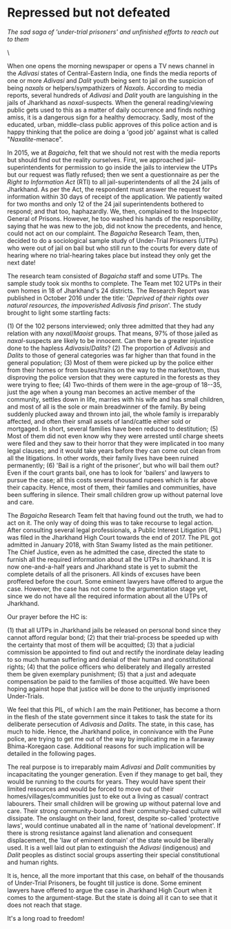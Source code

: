 # Repressed but not defeated

_The sad saga of 'under-trial prisoners' and unfinished efforts to reach out to them_

\

When one opens the morning newspaper or opens a TV news
channel in the _Adivasi_ states of Central-Eastern India, one finds the
media reports of one or more _Adivasi_ and _Dalit_ youth being sent
to jail on the suspicion of being _naxals_ or helpers/sympathizers of
_Naxals_. According to media reports, several hundreds of _Adivasi_ and
_Dalit_ youth are languishing in the jails of Jharkhand as _naxal_-suspects.
When the general reading/viewing public gets used to this as a matter
of daily occurrence and finds nothing amiss, it is a dangerous sign for
a healthy democracy. Sadly, most of the educated, urban, middle-class
public approves of this police action and is happy thinking that the
police are doing a 'good job' against what is called "_Naxalite_-menace".

In 2015, we at _Bagaicha_, felt that we should not rest with the media
reports but should find out the reality ourselves. First, we approached
jail-superintendents for permission to go inside the jails to interview the
UTPs but our request was flatly refused; then we sent a questionnaire
as per the _Right to Information Act_ (RTI) to all jail-superintendents of
all the 24 jails of Jharkhand. As per the Act, the respondent must
answer the request for information within 30 days of receipt of the
application. We patiently waited for two months and only 12 of the 24
jail superintendents bothered to respond; and that too, haphazardly.
We, then, complained to the Inspector General of Prisons. However,
he too washed his hands of the responsibility, saying that he was new
to the job, did not know the precedents, and hence, could not act on
our complaint. The _Bagaicha_ Research Team, then, decided to do a
sociological sample study of Under-Trial Prisoners (UTPs) who were
out of jail on bail but who still run to the courts for every date of
hearing where no trial-hearing takes place but instead they only get
the next date!

The research team consisted of _Bagaicha_ staff and some UTPs. The
sample study took six months to complete. The Team met 102 UTPs
in their own homes in 18 of Jharkhand's 24 districts. The Research
Report was published in October 2016 under the title: '_Deprived of
their rights over natural resources, the impoverished Adivasis find prison_'. The
study brought to light some startling facts:

(1) Of the 102 persons
interviewed; only three admitted that they had any relation with
any _naxal_/_Maoist_ groups. That means, 97% of those jailed
as _naxal_-suspects are likely to be innocent. Can there be a greater
injustice done to the hapless _Adivasis_/_Dalits_?
(2) The proportion of
_Adivasis_ and _Dalits_ to those of general categories was far higher than
that found in the general population;
(3) Most of them were picked
up by the police either from their homes or from buses/trains on the
way to the market/town, thus disproving the police version that they
were captured in the forests as they were trying to flee;
(4) Two-thirds
of them were in the age-group of 18--35, just the age when a young
man becomes an active member of the community, settles down in
life, marries with his wife and has small children, and most of all is the
sole or main breadwinner of the family. By being suddenly plucked
away and thrown into jail, the whole family is irreparably affected, and
often their small assets of land/cattle either sold or mortgaged. In
short, several families have been reduced to destitution;
(5) Most of
them did not even know why they were arrested until charge sheets
were filed and they saw to their horror that they were implicated in
too many legal clauses; and it would take years before they can come
out clean from all the litigations. In other words, their family lives
have been ruined permanently;
(6) 'Bail is a right of the prisoner',
but who will bail them out? Even if the court grants bail, one has to
look for 'bailers' and lawyers to pursue the case; all this costs several
thousand rupees which is far above their capacity. Hence, most of
them, their families and communities, have been suffering in silence.
Their small children grow up without paternal love and care.

The _Bagaicha_ Research Team felt that having found out the truth, we
had to act on it. The only way of doing this was to take recourse to legal
action. After consulting several legal professionals, a Public Interest
Litigation (PIL) was filed in the Jharkhand High Court towards the
end of 2017. The PIL got admitted in January 2018, with Stan Swamy
listed as the main petitioner. The Chief Justice, even as he admitted
the case, directed the state to furnish all the required information
about all the UTPs in Jharkhand. It is now one-and-a-half years
and Jharkhand state is yet to submit the complete details of all the
prisoners. All kinds of excuses have been proffered before the court.
Some eminent lawyers have offered to argue the case. However, the
case has not come to the argumentation stage yet, since we do not
have all the required information about all the UTPs of Jharkhand.

Our prayer before the HC is:

(1) that all UTPs in Jharkhand jails be
released on personal bond since they cannot afford regular bond;
(2) that their trial-process be speeded up with the certainty that most
of them will be acquitted;
(3) that a judicial commission be appointed
to find out and rectify the inordinate delay leading to so much human
suffering and denial of their human and constitutional rights;
(4) that
the police officers who deliberately and illegally arrested them be given
exemplary punishment;
(5) that a just and adequate compensation be
paid to the families of those acquitted. We have been hoping against
hope that justice will be done to the unjustly imprisoned Under-Trials.

We feel that this PIL, of which I am the main Petitioner, has become
a thorn in the flesh of the state government since it takes to task
the state for its deliberate persecution of _Adivasis_ and _Dalits_. The
state, in this case, has much to hide. Hence, the Jharkhand police,
in connivance with the Pune police, are trying to get me out of the
way by implicating me in a faraway Bhima-Koregaon case. Additional
reasons for such implication will be detailed in the following pages.

The real purpose is to irreparably maim _Adivasi_ and _Dalit_ communities
by incapacitating the younger generation. Even if they manage to get
bail, they would be running to the courts for years. They would have
spent their limited resources and would be forced to move out of
their homes/villages/communities just to eke out a living as casual/
contract labourers. Their small children will be growing up without
paternal love and care. Their strong community-bond and their
community-based culture will dissipate. The onslaught on their land,
forest, despite so-called 'protective laws', would continue unabated all
in the name of 'national development'. If there is strong resistance
against land alienation and consequent displacement, the 'law of
eminent domain' of the state would be liberally used. It is a well laid
out plan to extinguish the _Adivasi_ (indigenous) and _Dalit_ peoples as
distinct social groups asserting their special constitutional and human
rights.

It is, hence, all the more important that this case, on behalf of the
thousands of Under-Trial Prisoners, be fought till justice is done.
Some eminent lawyers have offered to argue the case in Jharkhand
High Court when it comes to the argument-stage. But the state is
doing all it can to see that it does not reach that stage.

It's a long road to freedom!
